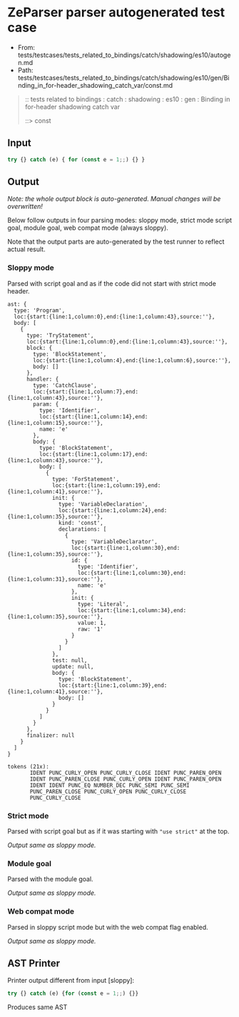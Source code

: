 # ZeParser parser autogenerated test case

- From: tests/testcases/tests_related_to_bindings/catch/shadowing/es10/autogen.md
- Path: tests/testcases/tests_related_to_bindings/catch/shadowing/es10/gen/Binding_in_for-header_shadowing_catch_var/const.md

> :: tests related to bindings : catch : shadowing : es10 : gen : Binding in for-header shadowing catch var
>
> ::> const

## Input


`````js
try {} catch (e) { for (const e = 1;;) {} }
`````

## Output

_Note: the whole output block is auto-generated. Manual changes will be overwritten!_

Below follow outputs in four parsing modes: sloppy mode, strict mode script goal, module goal, web compat mode (always sloppy).

Note that the output parts are auto-generated by the test runner to reflect actual result.

### Sloppy mode

Parsed with script goal and as if the code did not start with strict mode header.

`````
ast: {
  type: 'Program',
  loc:{start:{line:1,column:0},end:{line:1,column:43},source:''},
  body: [
    {
      type: 'TryStatement',
      loc:{start:{line:1,column:0},end:{line:1,column:43},source:''},
      block: {
        type: 'BlockStatement',
        loc:{start:{line:1,column:4},end:{line:1,column:6},source:''},
        body: []
      },
      handler: {
        type: 'CatchClause',
        loc:{start:{line:1,column:7},end:{line:1,column:43},source:''},
        param: {
          type: 'Identifier',
          loc:{start:{line:1,column:14},end:{line:1,column:15},source:''},
          name: 'e'
        },
        body: {
          type: 'BlockStatement',
          loc:{start:{line:1,column:17},end:{line:1,column:43},source:''},
          body: [
            {
              type: 'ForStatement',
              loc:{start:{line:1,column:19},end:{line:1,column:41},source:''},
              init: {
                type: 'VariableDeclaration',
                loc:{start:{line:1,column:24},end:{line:1,column:35},source:''},
                kind: 'const',
                declarations: [
                  {
                    type: 'VariableDeclarator',
                    loc:{start:{line:1,column:30},end:{line:1,column:35},source:''},
                    id: {
                      type: 'Identifier',
                      loc:{start:{line:1,column:30},end:{line:1,column:31},source:''},
                      name: 'e'
                    },
                    init: {
                      type: 'Literal',
                      loc:{start:{line:1,column:34},end:{line:1,column:35},source:''},
                      value: 1,
                      raw: '1'
                    }
                  }
                ]
              },
              test: null,
              update: null,
              body: {
                type: 'BlockStatement',
                loc:{start:{line:1,column:39},end:{line:1,column:41},source:''},
                body: []
              }
            }
          ]
        }
      },
      finalizer: null
    }
  ]
}

tokens (21x):
       IDENT PUNC_CURLY_OPEN PUNC_CURLY_CLOSE IDENT PUNC_PAREN_OPEN
       IDENT PUNC_PAREN_CLOSE PUNC_CURLY_OPEN IDENT PUNC_PAREN_OPEN
       IDENT IDENT PUNC_EQ NUMBER_DEC PUNC_SEMI PUNC_SEMI
       PUNC_PAREN_CLOSE PUNC_CURLY_OPEN PUNC_CURLY_CLOSE
       PUNC_CURLY_CLOSE
`````

### Strict mode

Parsed with script goal but as if it was starting with `"use strict"` at the top.

_Output same as sloppy mode._

### Module goal

Parsed with the module goal.

_Output same as sloppy mode._

### Web compat mode

Parsed in sloppy script mode but with the web compat flag enabled.

_Output same as sloppy mode._

## AST Printer

Printer output different from input [sloppy]:

````js
try {} catch (e) {for (const e = 1;;) {}}
````

Produces same AST
